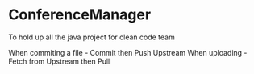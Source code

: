 ConferenceManager
=================

To hold up all the java project for clean code team

When commiting a file - Commit then Push Upstream
When uploading - Fetch from Upstream then Pull
